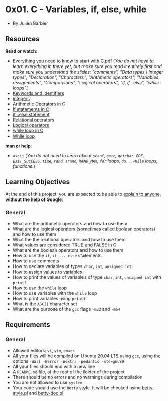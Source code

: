 0x01. C - Variables, if, else, while
====================================

-   By Julien Barbier

Resources
---------

**Read or watch**:

-   [Everything you need to know to start with C.pdf](https://alx-intranet.hbtn.io/rltoken/twmJy4JyAFEDV75jf0H9Bw "Everything you need to know to start with C.pdf") (*You do not have to learn everything in there yet, but make sure you read it entirely first and make sure you understand the slides: "comments", "Data types | Integer types", "Declaration", "Characters", "Arithmetic operators", "Variables assignments", "Comparisons", "Logical operators", "if, if...else", "while loops".*)
-   [Keywords and identifiers](https://alx-intranet.hbtn.io/rltoken/58ThnAAxwJv5s_ceKMMPhw "Keywords and identifiers")
-   [integers](https://alx-intranet.hbtn.io/rltoken/2sXkmDiD7BF7pNIOxMQWFA "integers")
-   [Arithmetic Operators in C](https://alx-intranet.hbtn.io/rltoken/S-b9MN2iELhSEwCI093Vzw "Arithmetic Operators in C")
-   [If statements in C](https://alx-intranet.hbtn.io/rltoken/usvxrTB3ko5kGTq48p5fSA "If statements in C")
-   [if...else statement](https://alx-intranet.hbtn.io/rltoken/CU6mSX1qdZKOhDEgmToUGA "if...else statement")
-   [Relational operators](https://alx-intranet.hbtn.io/rltoken/O1N-qacaTC-BHXm3Dp3eUA "Relational operators")
-   [Logical operators](https://alx-intranet.hbtn.io/rltoken/ndmvlsrk_wLgwBs-Yma9ag "Logical operators")
-   [while loop in C](https://alx-intranet.hbtn.io/rltoken/mwx2_bj3gIFEgCqdwdTp4w "while loop in C")
-   [While loop](https://alx-intranet.hbtn.io/rltoken/MW4Ob-6JLWt7Zn6vZ0EsBw "While loop")

**man or help**:

-   `ascii` (*You do not need to learn about `scanf`, `getc`, `getchar`, `EOF`, `EXIT_SUCCESS`, `time`, `rand`, `srand`, `RAND_MAX`, `for` loops, `do...while` loops, functions.*)

Learning Objectives
-------------------

At the end of this project, you are expected to be able to [explain to anyone](https://alx-intranet.hbtn.io/rltoken/mGnreK2ar-4GUXzcb9OtXw "explain to anyone"), **without the help of Google**:

### General

-   What are the arithmetic operators and how to use them
-   What are the logical operators (sometimes called boolean operators) and how to use them
-   What the the relational operators and how to use them
-   What values are considered TRUE and FALSE in C
-   What are the boolean operators and how to use them
-   How to use the `if`, `if ... else` statements
-   How to use comments
-   How to declare variables of types `char`, `int`, `unsigned int`
-   How to assign values to variables
-   How to print the values of variables of type `char`, `int`, `unsigned int` with `printf`
-   How to use the `while` loop
-   How to use variables with the `while` loop
-   How to print variables using `printf`
-   What is the `ASCII` character set
-   What are the purpose of the `gcc` flags `-m32` and `-m64`

Requirements
------------

### General

-   Allowed editors: `vi`, `vim`, `emacs`
-   All your files will be compiled on Ubuntu 20.04 LTS using `gcc`, using the options `-Wall -Werror -Wextra -pedantic -std=gnu89`
-   All your files should end with a new line
-   A `README.md` file, at the root of the folder of the project
-   There should be no errors and no warnings during compilation
-   You are not allowed to use `system`
-   Your code should use the `Betty` style. It will be checked using [betty-style.pl](https://github.com/holbertonschool/Betty/blob/master/betty-style.pl "betty-style.pl") and [betty-doc.pl](https://github.com/holbertonschool/Betty/blob/master/betty-doc.pl "betty-doc.pl")
